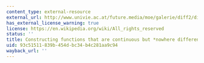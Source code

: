 ```yaml
---
content_type: external-resource
external_url: http://www.univie.ac.at/future.media/moe/galerie/diff2/diff2.html#nirgdiff
has_external_license_warning: true
license: https://en.wikipedia.org/wiki/All_rights_reserved
status: ''
title: Constructing functions that are continuous but *nowhere differentiable*
uid: 93c51511-839b-454d-bc34-b4c281aa9c94
wayback_url: ''
---
```

